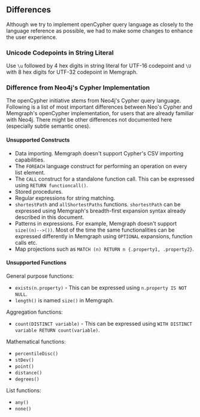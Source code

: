 ## Differences

Although we try to implement openCypher query language as closely to the
language reference as possible, we had to make some changes to enhance the
user experience.

### Unicode Codepoints in String Literal

Use `\u` followed by 4 hex digits in string literal for UTF-16 codepoint and
`\U` with 8 hex digits for UTF-32 codepoint in Memgraph.


### Difference from Neo4j's Cypher Implementation

The openCypher initiative stems from Neo4j's Cypher query language. Following is a list
of most important differences between Neo's Cypher and Memgraph's openCypher implementation,
for users that are already familiar with Neo4j. There might be other differences not documented
here (especially subtle semantic ones).

#### Unsupported Constructs

* Data importing. Memgraph doesn't support Cypher's CSV importing capabilities.
* The `FOREACH` language construct for performing an operation on every list element.
* The `CALL` construct for a standalone function call. This can be expressed using
  `RETURN functioncall()`.
* Stored procedures.
* Regular expressions for string matching.
* `shortestPath` and `allShortestPaths` functions. `shortestPath` can be expressed using
  Memgraph's breadth-first expansion syntax already described in this document.
* Patterns in expressions. For example, Memgraph doesn't support `size((n)-->())`. Most of the time
  the same functionalities can be expressed differently in Memgraph using `OPTIONAL` expansions,
  function calls etc.
* Map projections such as `MATCH (n) RETURN n {.property1, .property2}`.

#### Unsupported Functions

General purpose functions:

* `exists(n.property)` - This can be expressed using `n.property IS NOT NULL`.
* `length()` is named `size()` in Memgraph.

Aggregation functions:

* `count(DISTINCT variable)` - This can be expressed using `WITH DISTINCT variable RETURN count(variable)`.

Mathematical functions:

* `percentileDisc()`
* `stDev()`
* `point()`
* `distance()`
* `degrees()`

List functions:

* `any()`
* `none()`
